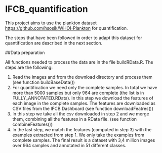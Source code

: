 # IFCB_quantification

This project aims to use the plankton dataset https://github.com/hsosik/WHOI-Plankton for quantification.

The steps that have been followed in order to adapt this dataset for quantification are described in the next section.

##Data preparation

All functions needed to process the data are in the file buildRData.R. The steps are the following:

1) Read the images and from the download directory and process them (see function buildBaseData())
2) For quantification we need only the complete samples. In total we have more than 5000 samples but only 964 are complete (the list is in FULLY_ANNOTATED.RData). In this step we download the features of each image in the complete samples. The features are downloaded as CSV files from the IFCB Dashboard (see function downloadFeatres())
3) In this step we take all the csv downloaded in step 2 and we merge them, combining all the features in a RData file. (see function combineFeatures())
4) In the last step, we match the features (computed in step 3) with the examples extracted from step 1. We only take the examples from complete samples. The final result is a dataset with 3,4 million images over 964 samples and annotated in 51 different classes.

